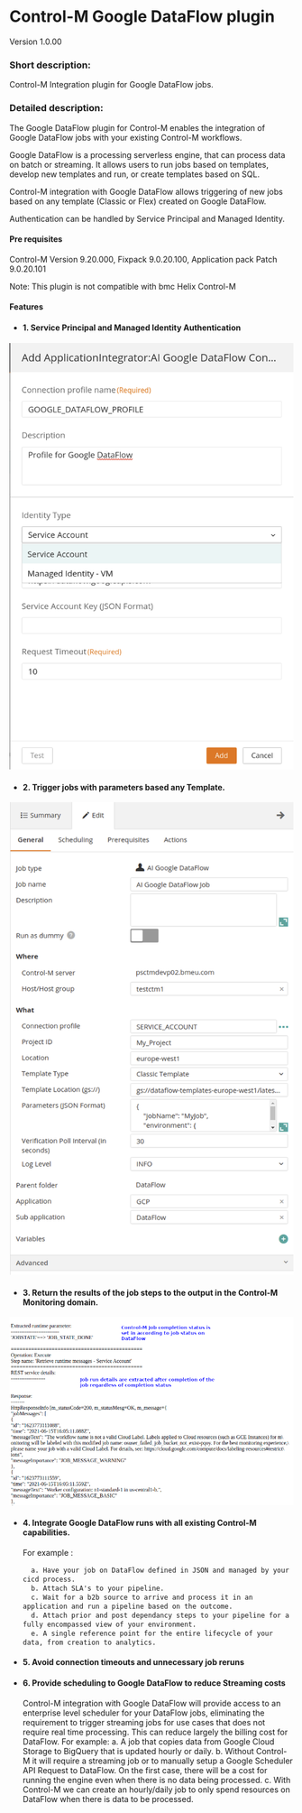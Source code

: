 # Control-M Google DataFlow plugin
Version 1.0.00

### Short description:
Control-M Integration plugin for Google DataFlow jobs.
 
### Detailed description:

The Google DataFlow plugin for Control-M enables the integration of Google DataFlow jobs with your existing Control-M
workflows.

Google DataFlow is a processing serverless engine, that can process data on batch or streaming. 
It allows users to run jobs based on templates, develop new templates and run, or create templates based on SQL.

Control-M integration with Google DataFlow allows triggering of new jobs based on any template (Classic or Flex) created on Google DataFlow.

Authentication can be handled by Service Principal and Managed Identity.

#### Pre requisites

Control-M Version 9.20.000,
Fixpack 9.0.20.100,
Application pack Patch 9.0.20.101

Note: This plugin is not compatible with bmc Helix Control-M

#### Features

* #### 1. Service Principal and Managed Identity Authentication 

![](./images/connection_profile.png)

* #### 2. Trigger jobs with parameters based any Template.

![jobparams](./images/job_creation.png)

* #### 3. Return the results of the job steps to the output in the Control-M Monitoring domain.  

![output](./images/output.png)

* #### 4. Integrate Google DataFlow runs with all existing Control-M capabilities.  
    For example : 
                   
        a. Have your job on DataFlow defined in JSON and managed by your cicd process.
        b. Attach SLA's to your pipeline.
        c. Wait for a b2b source to arrive and process it in an application and run a pipeline based on the outcome.
        d. Attach prior and post dependancy steps to your pipeline for a fully encompassed view of your environment.
        e. A single reference point for the entire lifecycle of your data, from creation to analytics.

* #### 5. Avoid connection timeouts and unnecessary job reruns

* #### 6. Provide scheduling to Google DataFlow to reduce Streaming costs
    Control-M integration with Google DataFlow will provide access to an enterprise level scheduler for your DataFlow jobs, eliminating the requirement to trigger streaming jobs for use cases that does not require real time processing. This can reduce largely the billing cost for DataFlow.
    For example:
        a. A job that copies data from Google Cloud Storage to BigQuery that is updated hourly or daily.
        b. Without Control-M it will require a streaming job or to manually setup a Google Scheduler API Request to DataFlow. On the first case, there will be a cost for running the engine even when there is no data being processed.
        c. With Control-M we can create an hourly/daily job to only spend resources on DataFlow when there is data to be processed.


 
